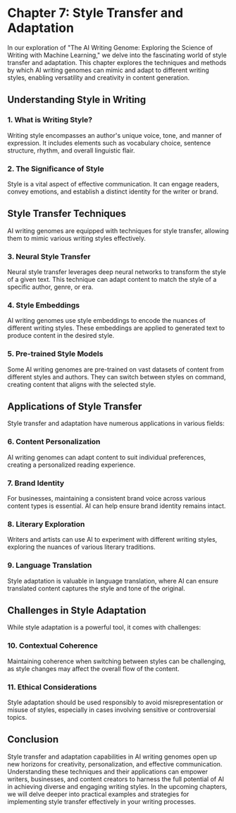 Chapter 7: Style Transfer and Adaptation
========================================

In our exploration of "The AI Writing Genome: Exploring the Science of Writing with Machine Learning," we delve into the fascinating world of style transfer and adaptation. This chapter explores the techniques and methods by which AI writing genomes can mimic and adapt to different writing styles, enabling versatility and creativity in content generation.

Understanding Style in Writing
------------------------------

### **1. What is Writing Style?**

Writing style encompasses an author's unique voice, tone, and manner of expression. It includes elements such as vocabulary choice, sentence structure, rhythm, and overall linguistic flair.

### **2. The Significance of Style**

Style is a vital aspect of effective communication. It can engage readers, convey emotions, and establish a distinct identity for the writer or brand.

Style Transfer Techniques
-------------------------

AI writing genomes are equipped with techniques for style transfer, allowing them to mimic various writing styles effectively.

### **3. Neural Style Transfer**

Neural style transfer leverages deep neural networks to transform the style of a given text. This technique can adapt content to match the style of a specific author, genre, or era.

### **4. Style Embeddings**

AI writing genomes use style embeddings to encode the nuances of different writing styles. These embeddings are applied to generated text to produce content in the desired style.

### **5. Pre-trained Style Models**

Some AI writing genomes are pre-trained on vast datasets of content from different styles and authors. They can switch between styles on command, creating content that aligns with the selected style.

Applications of Style Transfer
------------------------------

Style transfer and adaptation have numerous applications in various fields:

### **6. Content Personalization**

AI writing genomes can adapt content to suit individual preferences, creating a personalized reading experience.

### **7. Brand Identity**

For businesses, maintaining a consistent brand voice across various content types is essential. AI can help ensure brand identity remains intact.

### **8. Literary Exploration**

Writers and artists can use AI to experiment with different writing styles, exploring the nuances of various literary traditions.

### **9. Language Translation**

Style adaptation is valuable in language translation, where AI can ensure translated content captures the style and tone of the original.

Challenges in Style Adaptation
------------------------------

While style adaptation is a powerful tool, it comes with challenges:

### **10. Contextual Coherence**

Maintaining coherence when switching between styles can be challenging, as style changes may affect the overall flow of the content.

### **11. Ethical Considerations**

Style adaptation should be used responsibly to avoid misrepresentation or misuse of styles, especially in cases involving sensitive or controversial topics.

Conclusion
----------

Style transfer and adaptation capabilities in AI writing genomes open up new horizons for creativity, personalization, and effective communication. Understanding these techniques and their applications can empower writers, businesses, and content creators to harness the full potential of AI in achieving diverse and engaging writing styles. In the upcoming chapters, we will delve deeper into practical examples and strategies for implementing style transfer effectively in your writing processes.
